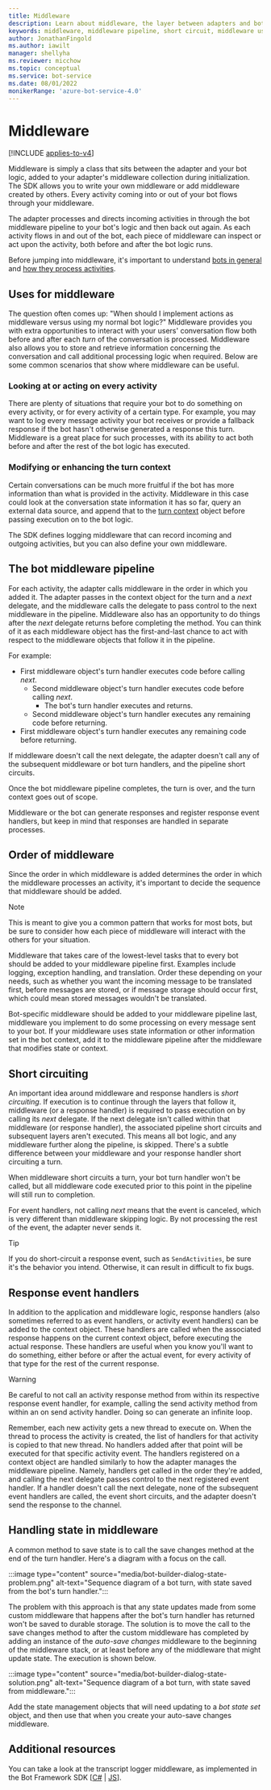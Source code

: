 ```yaml
---
title: Middleware
description: Learn about middleware, the layer between adapters and bots. See what type of functionality to implement in middleware and learn about short circuiting.
keywords: middleware, middleware pipeline, short circuit, middleware uses
author: JonathanFingold
ms.author: iawilt
manager: shellyha
ms.reviewer: micchow
ms.topic: conceptual
ms.service: bot-service
ms.date: 08/01/2022
monikerRange: 'azure-bot-service-4.0'
---
```


# Middleware

[!INCLUDE [applies-to-v4](../includes/applies-to-v4-current.md)]

Middleware is simply a class that sits between the adapter and your bot logic, added to your adapter's middleware collection during initialization. The SDK allows you to write your own middleware or add middleware created by others. Every activity coming into or out of your bot flows through your middleware.

The adapter processes and directs incoming activities in through the bot middleware pipeline to your bot's logic and then back out again. As each activity flows in and out of the bot, each piece of middleware can inspect or act upon the activity, both before and after the bot logic runs.

Before jumping into middleware, it's important to understand [bots in general](~/v4sdk/bot-builder-basics.md) and [how they process activities](~/v4sdk/bot-builder-basics.md#the-activity-processing-stack).

## Uses for middleware

The question often comes up: "When should I implement actions as middleware versus using my normal bot logic?" Middleware provides you with extra opportunities to interact with your users' conversation flow both before and after each _turn_ of the conversation is processed. Middleware also allows you to store and retrieve information concerning the conversation and call additional processing logic when required. Below are some common scenarios that show where middleware can be useful.

### Looking at or acting on every activity

There are plenty of situations that require your bot to do something on every activity, or for every activity of a certain type. For example, you may want to log every message activity your bot receives or provide a fallback response if the bot hasn't otherwise generated a response this turn. Middleware is a great place for such processes, with its ability to act both before and after the rest of the bot logic has executed.

### Modifying or enhancing the turn context

Certain conversations can be much more fruitful if the bot has more information than what is provided in the activity. Middleware in this case could look at the conversation state information it has so far, query an external data source, and append that to the [turn context](~/v4sdk/bot-builder-basics.md#defining-a-turn) object before passing execution on to the bot logic.

The SDK defines logging middleware that can record incoming and outgoing activities, but you can also define your own middleware.

## The bot middleware pipeline

For each activity, the adapter calls middleware in the order in which you added it. The adapter passes in the context object for the turn and a _next_ delegate, and the middleware calls the delegate to pass control to the next middleware in the pipeline. Middleware also has an opportunity to do things after the _next_ delegate returns before completing the method. You can think of it as each middleware object has the first-and-last chance to act with respect to the middleware objects that follow it in the pipeline.

For example:

- First middleware object's turn handler executes code before calling _next_.
  - Second middleware object's turn handler executes code before calling _next_.
    - The bot's turn handler executes and returns.
  - Second middleware object's turn handler executes any remaining code before returning.
- First middleware object's turn handler executes any remaining code before returning.

If middleware doesn't call the next delegate, the adapter doesn't call any of the subsequent middleware or bot turn handlers, and the pipeline short circuits.

Once the bot middleware pipeline completes, the turn is over, and the turn context goes out of scope.

Middleware or the bot can generate responses and register response event handlers, but keep in mind that responses are handled in separate processes.

## Order of middleware

Since the order in which middleware is added determines the order in which the middleware processes an activity, it's important to decide the sequence that middleware should be added.

> [!NOTE]
> This is meant to give you a common pattern that works for most bots, but be sure to consider how each piece of middleware will interact with the others for your situation.

Middleware that takes care of the lowest-level tasks that to every bot should be added to your middleware pipeline first.
Examples include logging, exception handling, and translation. Order these depending on your needs, such as whether you want the incoming message to be translated first, before messages are stored, or if message storage should occur first, which could mean stored messages wouldn't be translated.

Bot-specific middleware should be added to your middleware pipeline last, middleware you implement to do some processing on every message sent to your bot. If your middleware uses state information or other information set in the bot context, add it to the middleware pipeline after the middleware that modifies state or context.

## Short circuiting

An important idea around middleware and response handlers is _short circuiting_. If execution is to continue through the layers that follow it, middleware (or a response handler) is required to pass execution on by calling its _next_ delegate. If the next delegate isn't called within that middleware (or response handler), the associated pipeline short circuits and subsequent layers aren't executed. This means all bot logic, and any middleware further along the pipeline, is skipped. There's a subtle difference between your middleware and your response handler short circuiting a turn.

When middleware short circuits a turn, your bot turn handler won't be called, but all middleware code executed prior to this point in the pipeline will still run to completion.

For event handlers, not calling _next_ means that the event is canceled, which is very different than middleware skipping logic. By not processing the rest of the event, the adapter never sends it.

> [!TIP]
> If you do short-circuit a response event, such as `SendActivities`, be sure it's the behavior you intend. Otherwise, it can result in difficult to fix bugs.

## Response event handlers

In addition to the application and middleware logic, response handlers (also sometimes referred to as event handlers, or activity event handlers) can be added to the context object. These handlers are called when the associated response happens on the current context object, before executing the actual response. These handlers are useful when you know you'll want to do something, either before or after the actual event, for every activity of that type for the rest of the current response.

> [!WARNING]
> Be careful to not call an activity response method from within its respective response event handler, for example, calling the send activity method from within an on send activity handler. Doing so can generate an infinite loop.

Remember, each new activity gets a new thread to execute on. When the thread to process the activity is created, the list of handlers for that activity is copied to that new thread. No handlers added after that point will be executed for that specific activity event.
The handlers registered on a context object are handled similarly to how the adapter manages the middleware pipeline. Namely, handlers get called in the order they're added, and calling the next delegate passes control to the next registered event handler. If a handler doesn't call the next delegate, none of the subsequent event handlers are called, the event short circuits, and the adapter doesn't send the response to the channel.

## Handling state in middleware

A common method to save state is to call the save changes method at the end of the turn handler. Here's a diagram with a focus on the call.

:::image type="content" source="media/bot-builder-dialog-state-problem.png" alt-text="Sequence diagram of a bot turn, with state saved from the bot's turn handler.":::

The problem with this approach is that any state updates made from some custom middleware that happens after the bot's turn handler has returned won't be saved to durable storage. The solution is to move the call to the save changes method to after the custom middleware has completed by adding an instance of the _auto-save changes_ middleware to the beginning of the middleware stack, or at least before any of the middleware that might update state. The execution is shown below.

:::image type="content" source="media/bot-builder-dialog-state-solution.png" alt-text="Sequence diagram of a bot turn, with state saved from middleware.":::

Add the state management objects that will need updating to a _bot state set_ object, and then use that when you create your auto-save changes middleware.

## Additional resources

You can take a look at the transcript logger middleware, as implemented in the Bot Framework SDK [[C#](https://github.com/Microsoft/botbuilder-dotnet/blob/master/libraries/Microsoft.Bot.Builder/TranscriptLoggerMiddleware.cs) | [JS](https://github.com/Microsoft/botbuilder-js/blob/master/libraries/botbuilder-core/src/transcriptLogger.ts)].
